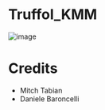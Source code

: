 # Truffol_KMM

![image](https://user-images.githubusercontent.com/19254758/124260840-71daa600-db30-11eb-9dc5-5df2bfc0c8a4.png)

# Credits 
- Mitch Tabian
- Daniele Baroncelli
